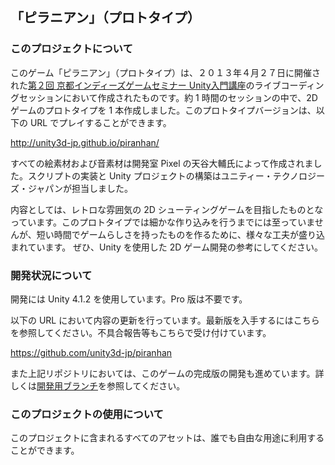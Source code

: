 ## 「ピラニアン」（プロトタイプ）

### このプロジェクトについて

このゲーム「ピラニアン」（プロトタイプ）は、２０１３年４月２７日に開催された[第２回 京都インディーズゲームセミナー Unity入門講座](http://atnd.org/events/38509)のライブコーディングセッションにおいて作成されたものです。約 1 時間のセッションの中で、2D ゲームのプロトタイプを 1 本作成しました。このプロトタイプバージョンは、以下の URL でプレイすることができます。

http://unity3d-jp.github.io/piranhan/

すべての絵素材および音素材は開発室 Pixel の天谷大輔氏によって作成されました。スクリプトの実装と Unity プロジェクトの構築はユニティー・テクノロジーズ・ジャパンが担当しました。

内容としては、レトロな雰囲気の 2D シューティングゲームを目指したものとなっています。このプロトタイプでは細かな作り込みを行うまでには至っていませんが、短い時間でゲームらしさを持ったものを作るために、様々な工夫が盛り込まれています。 ぜひ、Unity を使用した 2D ゲーム開発の参考にしてください。

### 開発状況について

開発には Unity 4.1.2 を使用しています。Pro 版は不要です。

以下の URL において内容の更新を行っています。最新版を入手するにはこちらを参照してください。不具合報告等もこちらで受け付けています。

https://github.com/unity3d-jp/piranhan

また上記リポジトリにおいては、このゲームの完成版の開発も進めています。詳しくは[開発用ブランチ](https://github.com/unity3d-jp/piranhan/tree/production)を参照してください。

### このプロジェクトの使用について

このプロジェクトに含まれるすべてのアセットは、誰でも自由な用途に利用することができます。
